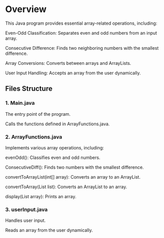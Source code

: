 # Overview

This Java program provides essential array-related operations, including:

Even-Odd Classification: Separates even and odd numbers from an input array.

Consecutive Difference: Finds two neighboring numbers with the smallest difference.

Array Conversions: Converts between arrays and ArrayLists.

User Input Handling: Accepts an array from the user dynamically.

## Files Structure

### 1. Main.java

The entry point of the program.

Calls the functions defined in ArrayFunctions.java.

### 2. ArrayFunctions.java

Implements various array operations, including:

evenOdd(): Classifies even and odd numbers.

ConsecutiveDiff(): Finds two numbers with the smallest difference.

convertToArrayList(int[] array): Converts an array to an ArrayList.

convertToArray(List<Integer> list): Converts an ArrayList to an array.

display(List<Integer> array): Prints an array.

### 3. userInput.java

Handles user input.

Reads an array from the user dynamically.
